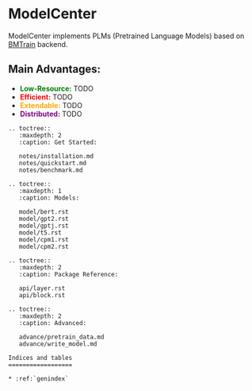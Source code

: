 # ModelCenter 

ModelCenter implements PLMs (Pretrained Language Models) based on [BMTrain](https://bmtrain.readthedocs.io/en/latest/index.html>) backend.

## Main Advantages:

- <span style="color:green;font-weight:bold">Low-Resource:</span> TODO
- <span style="color:red;font-weight:bold">Efficient:</span> TODO
- <span style="color:orange;font-weight:bold">Extendable:</span> TODO
- <span style="color:purple;font-weight:bold">Distributed:</span> TODO

```eval_rst
.. toctree::
   :maxdepth: 2
   :caption: Get Started:

   notes/installation.md
   notes/quickstart.md
   notes/benchmark.md

.. toctree::
   :maxdepth: 1
   :caption: Models:

   model/bert.rst
   model/gpt2.rst
   model/gptj.rst
   model/t5.rst
   model/cpm1.rst
   model/cpm2.rst

.. toctree::
   :maxdepth: 2
   :caption: Package Reference:

   api/layer.rst
   api/block.rst

.. toctree::
   :maxdepth: 2
   :caption: Advanced:

   advance/pretrain_data.md
   advance/write_model.md

Indices and tables
==================

* :ref:`genindex`

```